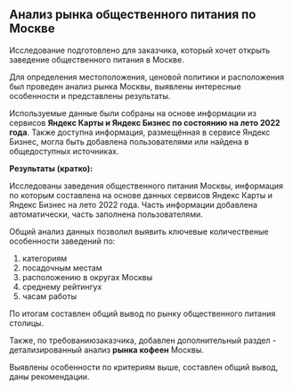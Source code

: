 ## Анализ рынка общественного питания по Москве

Исследование подготовлено для заказчика, который хочет открыть заведение общественного питания в Москве.

Для определения местоположения, ценовой политики и расположения был проведен анализ рынка Москвы, выявлены интересные особенности и представлены результаты.

Используемые данные были собраны на основе информации из сервисов **Яндекс Карты и Яндекс Бизнес по состоянию на лето 2022 года**. 
Также доступна информация, размещённая в сервисе Яндекс Бизнес, могла быть добавлена пользователями или найдена в общедоступных источниках.

**Результаты (кратко):**

Исследованы заведения общественного питания Москвы, информация по которым составлена на основе данных сервисов Яндекс Карты и Яндекс Бизнес на лето 2022 года. Часть информации добавлена автоматически, часть заполнена пользователями.

Общий анализ данных позволил выявить ключевые количественые особенности заведений по:
1. категориям
2. посадочным местам
3. расположению в округах Москвы
4. среднему рейтингух
5. часам работы

По итогам составлен общий вывод по рынку общественного питания столицы.

Также, по требованиюзаказчика, добавлен дополнительный раздел - детализированный анализ **рынка кофеен** Москвы.

Выявлены особенности по критериям выше, составлен общий вывод, даны рекомендации.

